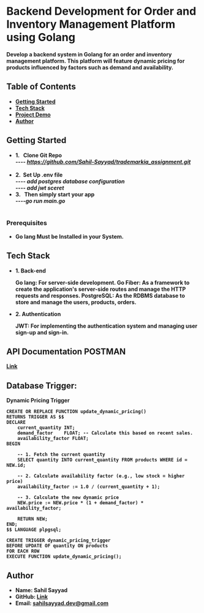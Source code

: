 # Backend Development for Order and Inventory Management Platform using Golang
  
 <b> Develop a backend system in Golang for an order and inventory management
platform. This platform will feature dynamic pricing for products influenced by factors such as
demand and availability. <b> 

## Table of Contents
-  <b> [Getting Started](#getting-started)</b>
-  <b> [Tech Stack](#Tech-Stack) </b>
-  <b> [Project Demo](#Project-Demo) </b>
-  <b> [Author](#Author)</b>

## Getting Started
-  <b> 1. &nbsp; Clone Git Repo  </b>
    <br>----<i> https://github.com/Sahil-Sayyad/trademarkia_assignment.git</i><br><br>
-  <b> 2.  &nbsp;Set Up .env file  </b>
   <br>----<i> add postgres database configuration</i>
   <br>----<i> add jwt sceret</i> 
-  <b> 3. &nbsp; Then simply start your app </b>
   <br>----<i>go run main.go </i><br><br>


### Prerequisites
- <b> Go lang Must be Installed in your System.</b>

## Tech Stack

- <b> 1. Back-end </b>
   <p>Go lang: For server-side development.
      Go Fiber: As a framework to create the application's server-side routes and manage the HTTP requests and responses.
      PostgreSQL: As the RDBMS database to store and manage the  users, products, orders.</p>
-  <b> 2. Authentication </b>
    <p>JWT: For implementing the authentication system and managing user sign-up and sign-in.</p>

## API Documentation POSTMAN 
<a href = "https://www.postman.com/research-specialist-63110380/workspace/trademarkia/collection/24358323-cfc4367c-4962-4059-8158-822d4b5ef3e7?action=share&creator=24358323"> <b>Link</b> </a>

## Database Trigger:

Dynamic Pricing Trigger 

```
CREATE OR REPLACE FUNCTION update_dynamic_pricing()
RETURNS TRIGGER AS $$
DECLARE
    current_quantity INT;
    demand_factor    FLOAT; -- Calculate this based on recent sales.
    availability_factor FLOAT;
BEGIN

    -- 1. Fetch the current quantity
    SELECT quantity INTO current_quantity FROM products WHERE id = NEW.id; 

    -- 2. Calculate availability factor (e.g., low stock = higher price)
    availability_factor := 1.0 / (current_quantity + 1);

    -- 3. Calculate the new dynamic price
    NEW.price := NEW.price * (1 + demand_factor) * availability_factor; 

    RETURN NEW;
END;
$$ LANGUAGE plpgsql;

CREATE TRIGGER dynamic_pricing_trigger
BEFORE UPDATE OF quantity ON products
FOR EACH ROW
EXECUTE FUNCTION update_dynamic_pricing();
```
## Author


- Name: Sahil Sayyad
- GitHub:  <a href = "https://github.com/Sahil-Sayyad/trademarkia_assignment"> <b>Link</b> </a>
- Email: sahilsayyad.dev@gmail.com

